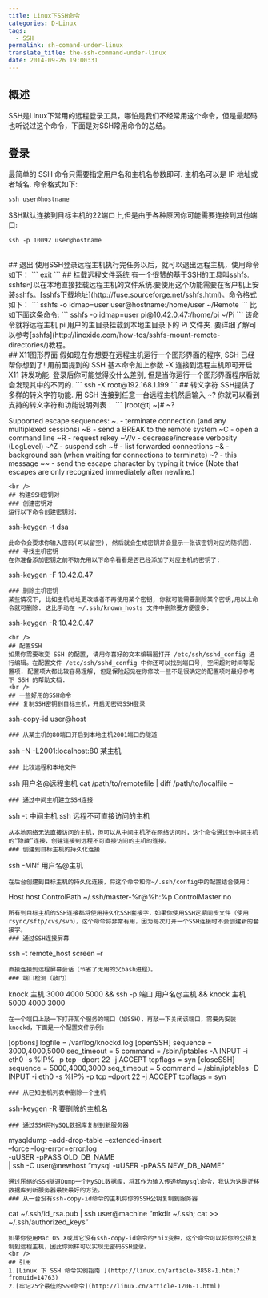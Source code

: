 ```yaml
---
title: Linux下SSH命令
categories: D-Linux
tags:
  - SSH
permalink: sh-comand-under-linux
translate_title: the-ssh-command-under-linux
date: 2014-09-26 19:00:31
---
```

## 概述
SSH是Linux下常用的远程登录工具，哪怕是我们不经常用这个命令，但是最起码也听说过这个命令，下面是对SSH常用命令的总结。
## 登录
最简单的 SSH 命令只需要指定用户名和主机名参数即可. 主机名可以是 IP 地址或者域名. 命令格式如下:
```
ssh user@hostname
```
SSH默认连接到目标主机的22端口上,但是由于各种原因你可能需要连接到其他端口:
```
ssh -p 10092 user@hostname
```
<br />
## 退出
使用SSH登录远程主机执行完任务以后，就可以退出远程主机，使用命令如下：
```
exit
```
## 挂载远程文件系统
有一个很赞的基于SSH的工具叫sshfs. sshfs可以在本地直接挂载远程主机的文件系统.要使用这个功能需要在客户机上安装sshfs。[sshfs下载地址](http://fuse.sourceforge.net/sshfs.html)。命令格式如下：
```
sshfs -o idmap=user user@hostname:/home/user ~/Remote
```
比如下面这条命令:
```
sshfs -o idmap=user pi@10.42.0.47:/home/pi ~/Pi
```
该命令就将远程主机 pi 用户的主目录挂载到本地主目录下的 Pi 文件夹.    
要详细了解可以参考[sshfs](http://linoxide.com/how-tos/sshfs-mount-remote-directories/)教程。
<br />
## X11图形界面
假如现在你想要在远程主机运行一个图形界面的程序, SSH 已经帮你想到了! 用前面提到的 SSH 基本命令加上参数 -X 连接到远程主机即可开启 X11 转发功能. 登录后你可能觉得没什么差别, 但是当你运行一个图形界面程序后就会发现其中的不同的.
```
ssh -X root@192.168.1.199
```
## 转义字符
SSH提供了多样的转义字符功能. 用 SSH 连接到任意一台远程主机然后输入 ~? 你就可以看到支持的转义字符和功能说明列表：
```
[root@tj ~]# ~?

Supported escape sequences:
 ~.   - terminate connection (and any multiplexed sessions)
 ~B   - send a BREAK to the remote system
 ~C   - open a command line
 ~R   - request rekey
 ~V/v - decrease/increase verbosity (LogLevel)
 ~^Z  - suspend ssh
 ~#   - list forwarded connections
 ~&   - background ssh (when waiting for connections to terminate)
 ~?   - this message
 ~~   - send the escape character by typing it twice
(Note that escapes are only recognized immediately after newline.)
```
<br />
## 构建SSH密钥对
### 创建密钥对
运行以下命令创建密钥对:
```
ssh-keygen -t dsa
```
此命令会要求你输入密码(可以留空), 然后就会生成密钥并会显示一张该密钥对应的随机图.
### 寻找主机密钥
在你准备添加密钥之前不妨先用以下命令看看是否已经添加了对应主机的密钥了:
```
ssh-keygen -F 10.42.0.47
```
### 删除主机密钥
某些情况下, 比如主机地址更改或者不再使用某个密钥, 你就可能需要删除某个密钥,用以上命令就可删除. 这比手动在 ~/.ssh/known_hosts 文件中删除要方便很多:
```
ssh-keygen -R 10.42.0.47
```
<br />
## 配置SSH
如果你需要改变 SSH 的配置, 请用你喜好的文本编辑器打开 /etc/ssh/sshd_config 进行编辑。在配置文件 /etc/ssh/sshd_config 中你还可以找到端口号, 空闲超时时间等配置项. 配置项大都比较容易理解, 但是保险起见在你修改一些不是很确定的配置项时最好参考下 SSH 的帮助文档.
<br />
## 一些好用的SSH命令
### 复制SSH密钥到目标主机，开启无密码SSH登录
```
ssh-copy-id user@host
```
### 从某主机的80端口开启到本地主机2001端口的隧道
```
ssh -N -L2001:localhost:80 某主机
```
### 比较远程和本地文件
```
ssh 用户名@远程主机 cat /path/to/remotefile | diff /path/to/localfile –
```
### 通过中间主机建立SSH连接
```
ssh -t 中间主机 ssh 远程不可直接访问的主机
```
从本地网络无法直接访问的主机，但可以从中间主机所在网络访问时，这个命令通过到中间主机的“隐藏”连接，创建连接到远程不可直接访问的主机的连接。
### 创建到目标主机的持久化连接
```
ssh -MNf 用户名@主机
```
在后台创建到目标主机的持久化连接，将这个命令和你~/.ssh/config中的配置结合使用：
```
Host host
ControlPath ~/.ssh/master-%r@%h:%p
ControlMaster no
```
所有到目标主机的SSH连接都将使用持久化SSH套接字，如果你使用SSH定期同步文件（使用rsync/sftp/cvs/svn），这个命令将非常有用，因为每次打开一个SSH连接时不会创建新的套接字。
### 通过SSH连接屏幕
```
ssh -t remote_host screen –r
```
直接连接到远程屏幕会话（节省了无用的父bash进程）。
### 端口检测（敲门）
```
knock 主机 3000 4000 5000 && ssh -p 端口 用户名@主机 && knock 主机 5000 4000 3000
```
在一个端口上敲一下打开某个服务的端口（如SSH），再敲一下关闭该端口，需要先安装knockd，下面是一个配置文件示例:
```
[options]
logfile = /var/log/knockd.log
[openSSH]
sequence = 3000,4000,5000
seq_timeout = 5
command = /sbin/iptables -A INPUT -i eth0 -s %IP% -p tcp –dport 22 -j ACCEPT
tcpflags = syn
[closeSSH]
sequence = 5000,4000,3000
seq_timeout = 5
command = /sbin/iptables -D INPUT -i eth0 -s %IP% -p tcp –dport 22 -j ACCEPT
tcpflags = syn
```
### 从已知主机列表中删除一个主机
```
ssh-keygen -R 要删除的主机名
```
### 通过SSH将MySQL数据库复制到新服务器
```
mysqldump –add-drop-table –extended-insert \
  –force –log-error=error.log \
  -uUSER -pPASS OLD_DB_NAME \
  | ssh -C user@newhost “mysql -uUSER -pPASS NEW_DB_NAME”
```
通过压缩的SSH隧道Dump一个MySQL数据库，将其作为输入传递给mysql命令，我认为这是迁移数据库到新服务器最快最好的方法。
### 从一台没有ssh-copy-id命令的主机将你的SSH公钥复制到服务器
```
cat ~/.ssh/id_rsa.pub | ssh user@machine “mkdir ~/.ssh; cat >> ~/.ssh/authorized_keys”
```
如果你使用Mac OS X或其它没有ssh-copy-id命令的*nix变种，这个命令可以将你的公钥复制到远程主机，因此你照样可以实现无密码SSH登录。
<br />
## 引用
1.[Linux 下 SSH 命令实例指南 ](http://linux.cn/article-3858-1.html?fromuid=14763)  
2.[牢记25个最佳的SSH命令](http://linux.cn/article-1206-1.html)  
